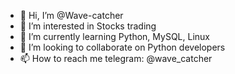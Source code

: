 - 👋 Hi, I’m @Wave-catcher
- 👀 I’m interested in Stocks trading
- 🌱 I’m currently learning Python, MySQL, Linux
- 💞️ I’m looking to collaborate on Python developers
- 📫 How to reach me telegram: @wave_catcher

<!---
Wave-catcher/Wave-catcher is a ✨ special ✨ repository because its `README.md` (this file) appears on your GitHub profile.
You can click the Preview link to take a look at your changes.
--->
